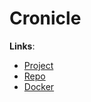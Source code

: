 # Cronicle

**Links**:
- [Project](http://cronicle.net/)
- [Repo](https://github.com/jhuckaby/Cronicle)
- [Docker](https://github.com/bluet/docker-cronicle-docker)
